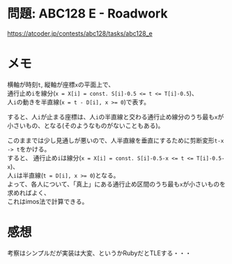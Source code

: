 # 問題: ABC128 E - Roadwork

https://atcoder.jp/contests/abc128/tasks/abc128_e

# メモ

横軸が時刻`t`, 縦軸が座標`x`の平面上で、\
通行止め`i`を線分(`x = X[i] = const. S[i]-0.5 <= t <= T[i]-0.5`)、\
人`i`の動きを半直線(`x = t - D[i], x >= 0`)で表す。

すると、人`i`が止まる座標は、人`i`の半直線と交わる通行止め線分のうち最も`x`が小さいもの、となる(そのようなものがないこともある)。

このままでは少し見通しが悪いので、人半直線を垂直にするために剪断変形`t-x -> t`をかける。\
すると、
通行止め`i`は線分(`x = X[i] = const. S[i]-0.5-x <= t <= T[i]-0.5-x`)、\
人`i`は半直線(`t = D[i], x >= 0`)となる。\
よって、各人について、「真上」にある通行止め区間のうち最も`x`が小さいものを求めればよく、\
これはimos法で計算できる。

# 感想

考察はシンプルだが実装は大変、というかRubyだとTLEする・・・
